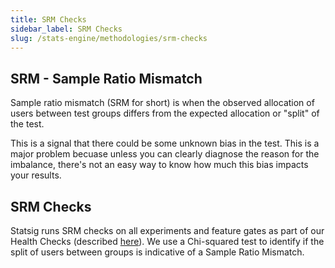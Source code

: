 ```yaml
---
title: SRM Checks
sidebar_label: SRM Checks
slug: /stats-engine/methodologies/srm-checks
---
```


## SRM - Sample Ratio Mismatch

Sample ratio mismatch (SRM for short) is when the observed allocation of users between test groups differs from the expected allocation or "split" of the test.

This is a signal that there could be some unknown bias in the test. This is a major problem becuase unless you can clearly diagnose the reason for the imbalance, there's not an easy way to know how much this bias impacts your results.

## SRM Checks

Statsig runs SRM checks on all experiments and feature gates as part of our Health Checks (described [here](../../experiments-plus/monitor.md)). We use a Chi-squared test to identify if the split of users between groups is indicative of a Sample Ratio Mismatch.
